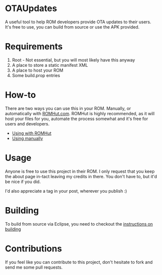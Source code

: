 # OTAUpdates


A useful tool to help ROM developers provide OTA updates to their users. It's free to use, you can build from source or use the APK provided.

# Requirements


1. Root - Not essential, but you will most likely have this anyway
2. A place to store a static manifest XML
3. A place to host your ROM
4. Some build.prop entries

# How-to

There are two ways you can use this in your ROM. Manually, or automatically with [ROMHut.com](https://www.romhut.com). ROMHut is highly recommended, as it will host your files for you, automate the process somewhat and it's free for users and developers.
- [Using with ROMHut](ROMHut.md)
- [Using manually](Manually.md)

# Usage

Anyone is free to use this project in their ROM. I only request that you keep the about page in-tact leaving my credits in there. You don't have to, but it'd be nice if you did.

I'd also appreciate a tag in your post, wherever you publish :)

# Building

To build from source via Eclipse, you need to checkout the [instructions on building](Building.md)

# Contributions

If you feel like you can contribute to this project, don't hesitate to fork and send me some pull requests.